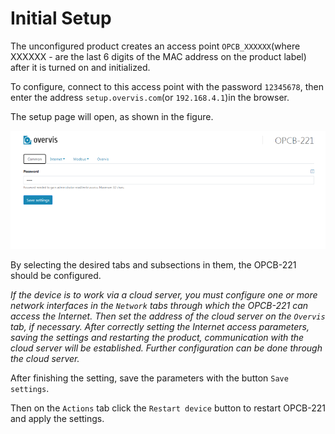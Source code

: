 # Initial Setup

The unconfigured product creates an access point `OPCB_XXXXXX`(where XXXXXX - are the last 6 digits
of the MAC address on the product label) after it is turned on and initialized.

To configure, connect to this access point with the password `12345678`, then enter the address
`setup.overvis.com`(or `192.168.4.1`)in the browser.

The setup page will open, as shown in the figure.

![OPCB-221 Setting page, general settings](./images/ui-main-screen.png)

By selecting the desired tabs and subsections in them, the OPCB-221 should be configured.

_If the device is to work via a cloud server, you must configure one or more network interfaces in
the `Network` tabs through which the OPCB-221 can access the Internet. Then set the address of the
cloud server on the `Overvis` tab, if necessary. After correctly setting the Internet access
parameters, saving the settings and restarting the product, communication with the cloud server
will be established. Further configuration can be done through the cloud server._

After finishing the setting, save the parameters with the button `Save settings`.

Then on the `Actions` tab click the `Restart device` button to restart OPCB-221 and apply the
settings.
